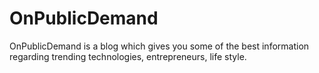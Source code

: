 # OnPublicDemand
OnPublicDemand is a blog which gives you some of the best information regarding trending technologies, entrepreneurs, life style.
